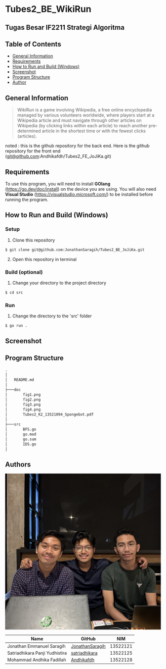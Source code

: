 # Tubes2_BE_WikiRun
## Tugas Besar IF2211 Strategi Algoritma

## **Table of Contents**
* [General Information](#general-information)
* [Requirements](#requirements)
* [How to Run and Build (Windows)](#how-to-run-and-compile-windows)
* [Screenshot](#screenshot)
* [Program Structure](#program-structure)
* [Author](#author)

## **General Information**
>WikiRun is a game involving Wikipedia, a free online encyclopedia managed by various volunteers worldwide, where players start at a Wikipedia article and must navigate through other articles on Wikipedia (by clicking links within each article) to reach another pre-determined article in the shortest time or with the fewest clicks (articles).

noted : this is the github repository for the back end. Here is the github repository for the front end (git@github.com:Andhikafdh/Tubes2_FE_JoJiKa.git)

## **Requirements**
To use this program, you will need to install **GOlang** (https://go.dev/doc/install) on the device you are using. You will also need **Visual Studio** (https://visualstudio.microsoft.com/) to be installed before running the program.

## **How to Run and Build (Windows)**
### **Setup**
1. Clone this repository <br>
```sh 
$ git clone git@github.com:JonathanSaragih/Tubes2_BE_JoJiKa.git
```
2. Open this repository in terminal

### **Build (optional)**
1. Change your directory to the project directory 
```sh 
$ cd src
```

### **Run**
1. Change the directory to the 'src' folder <br>
```sh 
$ go run .
```

## **Screenshot**


## **Program Structure**
```
.
│   
│   README.md
│
├───doc
│       fig1.png
│       fig2.png
│       fig3.png
│       fig4.png
│       Tubes2_K2_13521094_Spongebot.pdf
│
├───src
│       BFS.go
│       go.mod
│       go.sum
│       IDS.go
│               

```

## Authors
<img src="doc/JoJiKa.jpg" width="752" />

| Name                  | GitHub                                            | NIM                  |
| --------------------- | ------------------------------------------------- | --------------------- |
| Jonathan Emmanuel Saragih     | [JonathanSaragih](https://github.com/JonathanSaragih)           | 13522121 |
| Satriadhikara Panji Yudhistira | [satriadhikara](https://github.com/satriadhikara) | 13522125 |
| Mohammad Andhika Fadillah   | [Andhikafdh](https://github.com/Andhikafdh)           | 13522128 |
